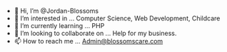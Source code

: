 - 👋 Hi, I’m @Jordan-Blossoms
- 👀 I’m interested in ... Computer Science, Web Development, Childcare
- 🌱 I’m currently learning ... PHP
- 💞️ I’m looking to collaborate on ... Help for my business.
- 📫 How to reach me ... Admin@blossomscare.com

<!---
Jordan-Blossoms/Jordan-Blossoms is a ✨ special ✨ repository because its `README.md` (this file) appears on your GitHub profile.
You can click the Preview link to take a look at your changes.
--->
